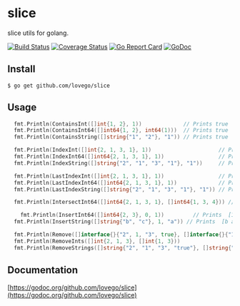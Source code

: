 # slice
slice utils for golang.

[![Build Status](https://travis-ci.org/lovego/slice.svg?branch=master)](https://travis-ci.org/lovego/slice)
[![Coverage Status](https://img.shields.io/coveralls/github/lovego/slice/master.svg)](https://coveralls.io/github/lovego/slice?branch=master)
[![Go Report Card](https://goreportcard.com/badge/github.com/lovego/slice)](https://goreportcard.com/report/github.com/lovego/slice)
[![GoDoc](https://godoc.org/github.com/lovego/slice?status.svg)](https://godoc.org/github.com/lovego/slice)

## Install
`$ go get github.com/lovego/slice`

## Usage
```go
  fmt.Println(ContainsInt([]int{1, 2}, 1))             // Prints true
  fmt.Println(ContainsInt64([]int64{1, 2}, int64(1)))  // Prints true
  fmt.Println(ContainsString([]string{"1", "2"}, "1")) // Prints true

  fmt.Println(IndexInt([]int{2, 1, 3, 1}, 1))                     // Prints 1
  fmt.Println(IndexInt64([]int64{2, 1, 3, 1}, 1))                 // Prints 1
  fmt.Println(IndexString([]string{"2", "1", "3", "1"}, "1"))     // Prints 1

  fmt.Println(LastIndexInt([]int{2, 1, 3, 1}, 1))                 // Prints 3
  fmt.Println(LastIndexInt64([]int64{2, 1, 3, 1}, 1))             // Prints 3
  fmt.Println(LastIndexString([]string{"2", "1", "3", "1"}, "1")) // Prints 3

  fmt.Println(IntersectInt64([]int64{2, 1, 3, 1}, []int64{1, 3, 4})) // Prints [1,3]

	fmt.Println(InsertInt64([]int64{2, 3}, 0, 1))         // Prints  [1 2 3]
  fmt.Println(InsertString([]string{"b", "c"}, 1, "a")) // Prints  [b a c]

  fmt.Println(Remove([]interface{}{"2", 1, "3", true}, []interface{}{"1", "3", true}))    // Prints ["2",1]
  fmt.Println(RemoveInts([]int{2, 1, 3}, []int{1, 3}))                                    // Prints [2]
  fmt.Println(RemoveStrings([]string{"2", "1", "3", "true"}, []string{"1", "3", "true"})) // Prints ["2"]
```

## Documentation
[https://godoc.org/github.com/lovego/slice](https://godoc.org/github.com/lovego/slice)
